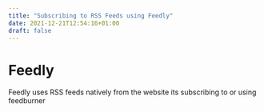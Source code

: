 ```yaml
---
title: "Subscribing to RSS Feeds using Feedly"
date: 2021-12-21T12:54:16+01:00
draft: false
---
```


# Feedly

Feedly uses RSS feeds natively from the website its subscribing to or using
feedburner

